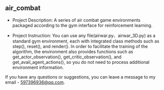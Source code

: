 ## air_combat
- Project Description: A series of air combat game environments packaged according to the gym interface for reinforcement learning.

- Project Instruction: You can use any file(airwar.py、airwar_3D.py) as a standard gym environment, each with integrated class methods such as step(), reset(), and render(). In order to facilitate the training of the algorithm, the environment also provides functions such as get_actor_observation(), get_critic_observation(), and get_avail_agent_actions(), so you do not need to process additional environment information.

If you have any questions or suggestions, you can leave a message to my email - 597396936@qq.com.

